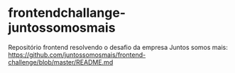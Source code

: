 # frontendchallange-juntossomosmais
Repositório frontend resolvendo o desafio da empresa Juntos somos mais: https://github.com/juntossomosmais/frontend-challenge/blob/master/README.md
